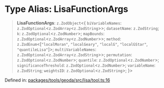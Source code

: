 # Type Alias: LisaFunctionArgs

> **LisaFunctionArgs**: `z.ZodObject`\<\{ `biVariableNames`: `z.ZodOptional`\<`z.ZodArray`\<`z.ZodString`\>\>; `datasetName`: `z.ZodString`; `k`: `z.ZodOptional`\<`z.ZodNumber`\>; `mapBounds`: `z.ZodOptional`\<`z.ZodArray`\<`z.ZodNumber`\>\>; `method`: `z.ZodEnum`\<\[`"localMoran"`, `"localGeary"`, `"localG"`, `"localGStar"`, `"quantileLisa"`\]\>; `multiVariableNames`: `z.ZodOptional`\<`z.ZodArray`\<`z.ZodString`\>\>; `permutation`: `z.ZodOptional`\<`z.ZodNumber`\>; `quantile`: `z.ZodOptional`\<`z.ZodNumber`\>; `significanceThreshold`: `z.ZodOptional`\<`z.ZodNumber`\>; `variableName`: `z.ZodString`; `weightsID`: `z.ZodOptional`\<`z.ZodString`\>; \}\>

Defined in: [packages/tools/geoda/src/lisa/tool.ts:16](https://github.com/GeoDaCenter/openassistant/blob/37d127dc7a76d6b5cf9de906c055e4c904e3dfed/packages/tools/geoda/src/lisa/tool.ts#L16)
